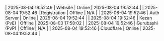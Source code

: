 | 2025-08-04 19:52:46 | Website | Online | 2025-08-04 19:52:44 |
| 2025-08-04 19:52:46 | Registration | Offline | N/A |
| 2025-08-04 19:52:46 | Auth Server | Online | 2025-08-04 19:52:44 |
| 2025-08-04 19:52:46 | Kezan (PvE) | Offline | 2025-08-03 17:58:02 |
| 2025-08-04 19:52:46 | Gurubashi (PvP) | Offline | N/A |
| 2025-08-04 19:52:46 | Cloudflare | Online | 2025-08-04 19:52:44 |
